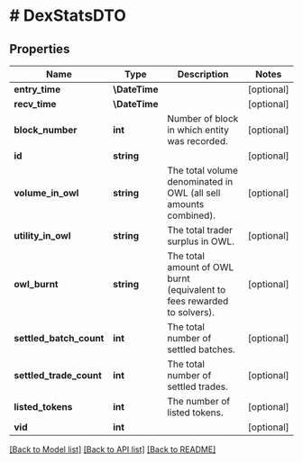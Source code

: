 # # DexStatsDTO

## Properties

Name | Type | Description | Notes
------------ | ------------- | ------------- | -------------
**entry_time** | **\DateTime** |  | [optional]
**recv_time** | **\DateTime** |  | [optional]
**block_number** | **int** | Number of block in which entity was recorded. | [optional]
**id** | **string** |  | [optional]
**volume_in_owl** | **string** | The total volume denominated in OWL (all sell amounts combined). | [optional]
**utility_in_owl** | **string** | The total trader surplus in OWL. | [optional]
**owl_burnt** | **string** | The total amount of OWL burnt (equivalent to fees rewarded to solvers). | [optional]
**settled_batch_count** | **int** | The total number of settled batches. | [optional]
**settled_trade_count** | **int** | The total number of settled trades. | [optional]
**listed_tokens** | **int** | The number of listed tokens. | [optional]
**vid** | **int** |  | [optional]

[[Back to Model list]](../../README.md#models) [[Back to API list]](../../README.md#endpoints) [[Back to README]](../../README.md)

